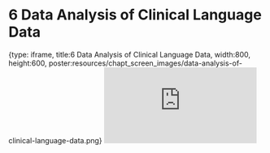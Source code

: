 # 6 Data Analysis of Clinical Language Data
 
{type: iframe, title:6 Data Analysis of Clinical Language Data, width:800, height:600, poster:resources/chapt_screen_images/data-analysis-of-clinical-language-data.png}
![](https://hutchdatascience.org/Cancer_Clinical_Informatics/no_toc/data-analysis-of-clinical-language-data.html)
 

 
